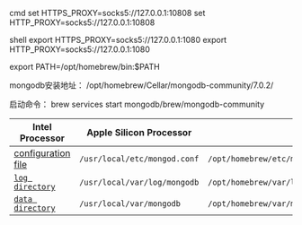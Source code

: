 cmd
set HTTPS_PROXY=socks5://127.0.0.1:10808 
set HTTP_PROXY=socks5://127.0.0.1:10808 

shell
export HTTPS_PROXY=socks5://127.0.0.1:1080
export HTTP_PROXY=socks5://127.0.0.1:1080



export PATH=/opt/homebrew/bin:$PATH


mongodb安装地址：
/opt/homebrew/Cellar/mongodb-community/7.0.2/

启动命令：
brew services start mongodb/brew/mongodb-community

| Intel Processor | Apple Silicon Processor |  |
| ---- | ---- | ---- |
| [configuration file](https://www.mongodb.com/docs/manual/reference/configuration-options/) | `/usr/local/etc/mongod.conf` | `/opt/homebrew/etc/mongod.conf` |
| [`log directory`](https://www.mongodb.com/docs/manual/reference/configuration-options/#mongodb-setting-systemLog.path) | `/usr/local/var/log/mongodb` | `/opt/homebrew/var/log/mongodb` |
| [`data directory`](https://www.mongodb.com/docs/manual/reference/configuration-options/#mongodb-setting-storage.dbPath) | `/usr/local/var/mongodb` | `/opt/homebrew/var/mongodb` |
